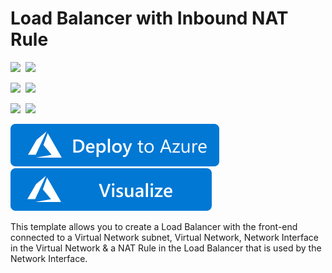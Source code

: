 # Load Balancer with Inbound NAT Rule

<IMG SRC="https://azurequickstartsservice.blob.core.windows.net/badges/101-internal-loadbalancer-create/PublicLastTestDate.svg" />&nbsp;
<IMG SRC="https://azurequickstartsservice.blob.core.windows.net/badges/101-internal-loadbalancer-create/PublicDeployment.svg" />&nbsp;

<IMG SRC="https://azurequickstartsservice.blob.core.windows.net/badges/101-internal-loadbalancer-create/FairfaxLastTestDate.svg" />&nbsp;
<IMG SRC="https://azurequickstartsservice.blob.core.windows.net/badges/101-internal-loadbalancer-create/FairfaxDeployment.svg" />&nbsp;

<IMG SRC="https://azurequickstartsservice.blob.core.windows.net/badges/101-internal-loadbalancer-create/BestPracticeResult.svg" />&nbsp;
<IMG SRC="https://azurequickstartsservice.blob.core.windows.net/badges/101-internal-loadbalancer-create/CredScanResult.svg" />&nbsp;

<a href="https://portal.azure.com/#create/Microsoft.Template/uri/https%3A%2F%2Fraw.githubusercontent.com%2FAzure%2Fazure-quickstart-templates%2Fmaster%2F101-internal-loadbalancer-create%2Fazuredeploy.json" target="_blank">
    <img src="https://raw.githubusercontent.com/Azure/azure-quickstart-templates/master/1-CONTRIBUTION-GUIDE/images/deploytoazure.svg?sanitize=true"/>
</a>
<a href="http://armviz.io/#/?load=https%3A%2F%2Fraw.githubusercontent.com%2FAzure%2Fazure-quickstart-templates%2Fmaster%2F101-internal-loadbalancer-create%2Fazuredeploy.json" target="_blank">
    <img src="https://raw.githubusercontent.com/Azure/azure-quickstart-templates/master/1-CONTRIBUTION-GUIDE/images/visualizebutton.svg?sanitize=true"/>
</a>

This template allows you to create a Load Balancer with the front-end connected to a Virtual Network subnet, Virtual Network, Network Interface in the Virtual Network & a NAT Rule in the Load Balancer that is used by the Network Interface.

